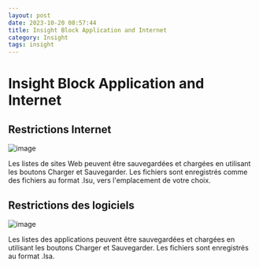 ```yaml
---
layout: post
date: 2023-10-20 08:57:44
title: Insight Block Application and Internet
category: Insight
tags: insight
---
```


# Insight Block Application and Internet

## Restrictions Internet
![image](https://github.com/vijaidjearam/blog/assets/1507737/15378ecf-71ac-4ac8-8533-2724863756bf)

Les listes de sites Web peuvent être sauvegardées et chargées en utilisant les boutons Charger et Sauvegarder. Les fichiers sont enregistrés comme des fichiers au format .Isu, vers l'emplacement de votre choix.


## Restrictions des logiciels
![image](https://github.com/vijaidjearam/blog/assets/1507737/57357bed-3489-4663-89fa-9b79bbd3fe9a)

Les listes des applications peuvent être sauvegardées et chargées en utilisant les boutons Charger et Sauvegarder. Les fichiers sont enregistrés au format .lsa.

